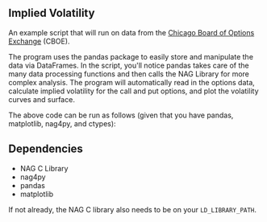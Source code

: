 ## Implied Volatility

An example script that will run on data from the [Chicago Board of Options Exchange](http://www.cboe.com/delayedquote/QuoteTableDownload.aspx) (CBOE).

The program uses the pandas package to easily store and manipulate the data via DataFrames.
In the script, you'll notice pandas takes care of the many data processing functions and
then calls the NAG Library for more complex analysis. The program will automatically read in
the options data, calculate implied volatility for the call and put options, and plot the
volatility curves and surface.

The above code can be run as follows (given that you have pandas, matplotlib, nag4py, and ctypes):

## Dependencies

 - NAG C Library
 - nag4py
 - pandas
 - matplotlib

If not already, the NAG C library also needs to be on your `LD_LIBRARY_PATH`.
